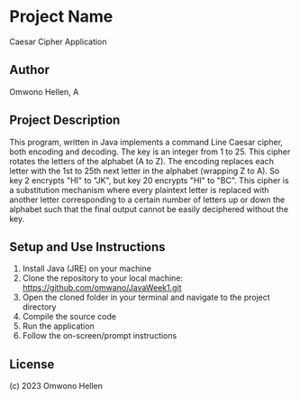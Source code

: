 # Project Name
Caesar Cipher Application

## Author
Omwono Hellen, A

## Project Description
This program, written in Java implements a command Line Caesar cipher, both encoding and decoding. The key is an integer from 1 to 25. This cipher rotates the letters of the alphabet (A to Z). The encoding replaces each letter with the 1st to 25th next letter in the alphabet (wrapping Z to A). So key 2 encrypts "HI" to "JK", but key 20 encrypts "HI" to "BC". 
This cipher is a substitution mechanism where every plaintext letter is replaced with another letter corresponding to a certain number of letters up or down the alphabet such that the final output cannot be easily deciphered without the key.

## Setup and Use Instructions
1. Install Java (JRE) on your machine
2. Clone the repository to your local machine: https://github.com/omwano/JavaWeek1.git
3. Open the cloned folder in your terminal and navigate to the project directory
4. Compile the source code
5. Run the application
6. Follow the on-screen/prompt instructions

## License
(c) 2023 Omwono Hellen

